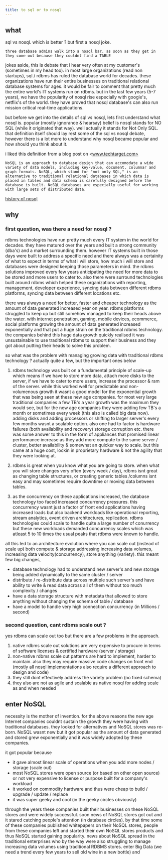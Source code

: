 ```yaml
---
title: to sql or to nosql
---
```


## what

sql vs nosql. which is better ? but first a nosql joke.

`three database admins walk into a nosql bar. as soon as they get in they come out because they couldnt find a TABLE`

jokes aside, this is debate that i hear very often at my customer's (sometimes in my head too). in most large organizations (read non startups), sql / rdbms has ruled the database world for decades. these organizations have run their entire businesses on traditional relational database systems for ages. it would be fair to comment that pretty much the entire world's IT systems run on rdbms. but in the last few years (5-7 years), we have the popularity of nosql rise especially with google's, netflix's of the world. they have proved that nosql database's can also run mission critical real-time applications.

but before we get into the details of sql vs nosql, lets first understand what nosql is.
popular (mostly ignorance & hearsay) belief is nosql stands for NO SQL (while it originated that way). well actually it stands for Not Only SQL. that definition itself should lay rest some of the sql vs nosql debate, however there is a lot more to understand why nosql became popular and how should you think about it.

i liked this definition from a blog post on <www.techtarget.com>

`NoSQL is an approach to database design that can accomodate a wide variety of data models, including key-value, document, columnar and graph formats. NoSQL, which stand for "not only SQL," is an alternative to traditional relational databases in which data is placed in tables and data schema is carefully designed before the database is built. NoSQL databases are especially useful for working with large sets of distributed data.`

[history of nosql](https://en.wikipedia.org/wiki/NoSQL)

## why

### first question, was there a need for nosql ?

rdbms technologies have run pretty much every IT system in the world for decades. they have matured over the years and built a strong community (dba's) and a market surrounding them. however IT systems built in those days were built to address a specific need and there always was a certainity of what to expect in terms of what i will store, how much i will store and databases were designed keeping those parameters in mind. the rdbms solutions improved every few years anticipating the need for more data to be stored and more users to cater to. also there were surround technologies built around rdbms which helped these organizations with reporting, management, developer experience, syncing data between different rdbms platforms, syncing data between different locations etc.

there was always a need for better, faster and cheaper technology as the amount of data generated increased year on year. rdbms platforms struggled to keep up but still somehow managed to keep their heads above the water. with internet penetration, gaming, mobile devices, ecommerce, social platforms growing the amount of data generated increased exponentially and that put a huge strain on the traditional rdbms technology. the companies behind this huge data growth quickly realised it was unsustainable to use traditional rdbms to support their business and they got about putting their heads to solve this problem.

so what was the problem with managing growing data with traditional rdbms technology ? actually quite a few, but the important ones below

1. rdbms technology was built on a fundamental principle of scale-up which means if we have to store more data, attach more disks to the server, if we have to cater to more users, increase the processor & ram of the server. while this worked well for predictable and non-volumenous growth it wasnt a good model for the exponential growth that was being seen at these new age companies. for most very large traditional companies a few TB's a year growth was the maximum they would see, but for the new age companies they were adding few TB's a month or sometimes every week (this also is called big data now). adding disks and adding processors or shifting to larger server's every few months wasnt a scalable option. also one had to factor is hardware failures (both availability and recovery) storage corruption etc. there was some answer to this in the form of appliances that promised linear performance increase as they add more compute to the same server / cluster, better availability & somewhat an quicker way to scale.  but this came at a huge cost, lockin in proprietary hardware & not the agility that they were looking at. 

2. rdbms is great when you know what you are going to store. when what you will store changes very often (every week / day), rdbms isnt great as changing table structures, or creating generic tables /columns isnt easy and may sometimes require downtime or moving data between tables.

3. as the concurrency on these applications increased, the database technology too faced increased concurrency pressures. this concurrency wasnt just a factor of front end applications having increased loads but also backend workloads like operational reporting, stream analytics, event driven architectures, replication. rdbms technologies could scale to handle quite a large number of conurrency but these new workloads demanded concurrency scales which was atleast 5 to 10 times the usual peaks that rdbms were known to handle.

all this led to an architecture evolution where you can scale out (instead of scale up) both compute & storage addressing increasing data volumes, increasing data velocity(concurrency), store anything (variety). this meant few big changes, 
- database technology had to understand new server's and new storage being added dynamically to the same cluster / server
- distribute / re-distribute data across multiple such server's and have ability to write & read data across all of them without too much complexity / changes
- have a data storage structure with metadata that allowed to store anything without changing the schema of table / database
- have a model to handle very high connection concurrency (in Millions / second)

### second question, cant rdbms scale out ?

yes rdbms can scale out too but there are a few problems in the approach.

1. native rdbms scale out solutions are very expensive to procure in terms of software licenses & certified hardware (server / storage)
2. non-native rdbms scale out patterns are hard to implement, harder to maintain. also they may require massive code changes on front end (mostly all nosql implementations also require a different approach to design and code)
3. they still dont effectively address the variety problem (no fixed schema)
4. they also are not as agile and scalable as native nosql for adding scale as and when needed

## enter NoSQL

necessity is the mother of invention. for the above reasons the new age Internet companies couldnt sustain the growth they were having with traditional databases. they looked for alternatives and NoSQL stores was re-born. NoSQL wasnt new but it got popular as the amount of data generated and stored grew exponentially and it was widely adopted by these companies.

it got popular because

- it gave almost linear scale of operations when you add more nodes / storage (scale out)
- most NoSQL stores were open source (or based on other open source) or not very expensive to license or purpose built for a company's workload
- it worked on commodity hardware and thus were cheap to build / upgrade / update / replace
- it was super geeky and cool (in the geeky circles obviously)

through the years these companies built their businesses on these NoSQL stores and were widely successful. soon news of NoSQL stores got out and it stared catching people's attention (in database circles). by that time some of these companies published whitepapers on their NoSQL stores, people from these companies left and started their own NoSQL stores products and thus NoSQL started gaining popularity. news about NoSQL spread in the traditional enterprises who by the way were also struggling to manage increasing data volumes using traditional RDBMS stores. enter Big Data (we need a trend every few years to sell old wine in a new bottle) and 